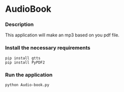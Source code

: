 # AudioBook

### Description
This application will make an mp3 based on you pdf file.

### Install the necessary requirements
```
pip install gtts
pip install PyPDF2
```
### Run the application
```
python Audio-book.py
```